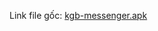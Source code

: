 Link file gốc: [kgb-messenger.apk](https://github.com/MinhNhatTran/Android-CTF/blob/master/KGB%20messenger/kgb-messenger.apk)

